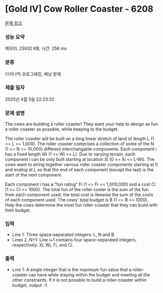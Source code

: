 # [Gold IV] Cow Roller Coaster - 6208 

[문제 링크](https://www.acmicpc.net/problem/6208) 

### 성능 요약

메모리: 25932 KB, 시간: 256 ms

### 분류

다이나믹 프로그래밍, 배낭 문제

### 제출 일자

2025년 4월 5일 22:23:32

### 문제 설명

<p>The cows are building a roller coaster! They want your help to design as fun a roller coaster as possible, while keeping to the budget.</p>

<p>The roller coaster will be built on a long linear stretch of land of length L (1 <= L <= 1,000). The roller coaster comprises a collection of some of the N (1 <= N <= 10,000) different interchangable components. Each component i has a fixed length Wi (1 <= Wi <= L). Due to varying terrain, each component i can be only built starting at location Xi (0 <= Xi <= L-Wi). The cows want to string together various roller coaster components starting at 0 and ending at L so that the end of each component (except the last) is the start of the next component.</p>

<p>Each component i has a "fun rating" Fi (1 <= Fi <= 1,000,000) and a cost Ci (1 <= Ci <= 1000). The total fun of the roller coster is the sum of the fun from each component used; the total cost is likewise the sum of the costs of each component used. The cows' total budget is B (1 <= B <= 1000). Help the cows determine the most fun roller coaster that they can build with their budget.</p>

### 입력 

 <ul>
	<li>Line 1: Three space-separated integers: L, N and B.</li>
	<li>Lines 2..N+1: Line i+1 contains four space-separated integers, respectively: Xi, Wi, Fi, and Ci.</li>
</ul>

<p> </p>

### 출력 

 <ul>
	<li>Line 1: A single integer that is the maximum fun value that a roller-coaster can have while staying within the budget and meeting all the other constraints. If it is not possible to build a roller-coaster within budget, output -1.</li>
</ul>

